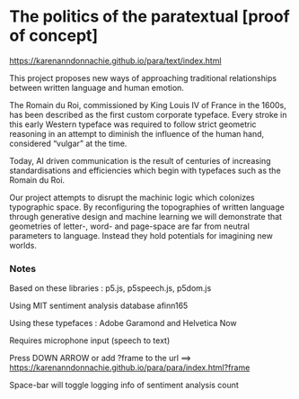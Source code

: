 # The politics of the paratextual [proof of concept]
https://karenanndonnachie.github.io/para/text/index.html

This project proposes new ways of approaching traditional relationships between written language and human emotion.

The Romain du Roi, commissioned by King Louis IV of France in the 1600s, has been described as the first custom corporate typeface. Every stroke in this early Western typeface was required to follow strict geometric reasoning in an attempt to diminish the influence of the human hand, considered “vulgar” at the time.

Today, AI driven communication is the result of centuries of increasing standardisations and efficiencies which begin with typefaces such as the Romain du Roi.

Our project attempts to disrupt the machinic logic which colonizes typographic space. By reconfiguring the topographies of written language through generative design and machine learning we will demonstrate that geometries of letter-, word- and page-space are far from neutral parameters to language. Instead they hold potentials for imagining new worlds.

### Notes
Based on these libraries : p5.js, p5speech.js, p5dom.js

Using MIT sentiment analysis database afinn165

Using these typefaces : Adobe Garamond and Helvetica Now

Requires microphone input (speech to text)

Press DOWN ARROW or add ?frame to the url ==> https://karenanndonnachie.github.io/para/para/index.html?frame

Space-bar will toggle logging info of sentiment analysis count
